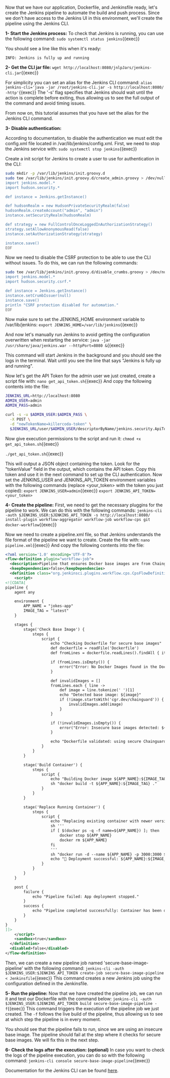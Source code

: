 Now that we have our application, Dockerfile, and Jenkinsfile ready, let's create the Jenkins pipeline to automate the build and push process. Since we don't have access to the Jenkins UI in this environment, we'll create the pipeline using the Jenkins CLI.

**1- Start the Jenkins process:**
To check that Jenkins is running, you can use the following command:
`sudo systemctl status jenkins`{{exec}}

You should see a line like this when it's ready:
```plain
INFO: Jenkins is fully up and running
```

**2- Get the CLI jar file:**
`wget http://localhost:8080/jnlpJars/jenkins-cli.jar`{{exec}}

For simplicity you can set an alias for the Jenkins CLI command:
`alias jenkins-cli='java -jar /root/jenkins-cli.jar -s http://localhost:8080/ -http'`{{exec}}
The '-s' flag specifies that Jenkins should wait until the action is complete before exiting, thus allowing us to see the full output of the command and avoid timing issues.

From now on, this tutorial assumes that you have set the alias for the Jenkins CLI command.

**3- Disable authentication:**

According to documentation, to disable the authentication we must edit the config.xml file located in /var/lib/jenkins/config.xml. First, we need to stop the Jenkins service with:
`sudo systemctl stop jenkins`{{exec}}

Create a init script for Jenkins to create a user to use for authentication in the CLI:
```bash
sudo mkdir -p /var/lib/jenkins/init.groovy.d
sudo tee /var/lib/jenkins/init.groovy.d/create_admin.groovy > /dev/null <<'EOF'
import jenkins.model.*
import hudson.security.*

def instance = Jenkins.getInstance()

def hudsonRealm = new HudsonPrivateSecurityRealm(false)
hudsonRealm.createAccount("admin", "admin")
instance.setSecurityRealm(hudsonRealm)

def strategy = new FullControlOnceLoggedInAuthorizationStrategy()
strategy.setAllowAnonymousRead(false)
instance.setAuthorizationStrategy(strategy)

instance.save()
EOF
```

Now we need to disable the CSRF protection to be able to use the CLI without issues. To do this, we can run the following commands:
```bash
sudo tee /var/lib/jenkins/init.groovy.d/disable_crumbs.groovy > /dev/null <<'EOF'
import jenkins.model.*
import hudson.security.csrf.*

def instance = Jenkins.getInstance()
instance.setCrumbIssuer(null)
instance.save()
println "CSRF protection disabled for automation."
EOF
```

Now make sure to set the JENKINS_HOME environment variable to /var/lib/jenkins:
`export JENKINS_HOME=/var/lib/jenkins`{{exec}}

And now let's manually run Jenkins to avoid getting the configuration overwritten when restarting the service:
`java -jar /usr/share/java/jenkins.war --httpPort=8080 &`{{exec}}

This command will start Jenkins in the background and you should see the logs in the terminal. Wait until you see the line that says "Jenkins is fully up and running".

Now let's get the API Token for the admin user we just created, create a script file with:
`nano get_api_token.sh`{{exec}}
And copy the following contents into the file:
```bash
JENKINS_URL=http://localhost:8080
ADMIN_USER=admin
ADMIN_PASS=admin

curl -s -u $ADMIN_USER:$ADMIN_PASS \
  -X POST \
  -d "newTokenName=killercoda-token" \
  $JENKINS_URL/user/$ADMIN_USER/descriptorByName/jenkins.security.ApiTokenProperty/generateNewToken

```

Now give execution permissions to the script and run it:
`chmod +x get_api_token.sh`{{exec}}

`./get_api_token.sh`{{exec}}

This will output a JSON object containing the token. Look for the "tokenValue" field in the output, which contains the API token. Copy this token and use it in the next command to set up the CLI authentication.
Now set the JENKINS_USER and JENKINS_API_TOKEN environment variables with the following commands (replace <your_token> with the token you just copied):
`export JENKINS_USER=admin`{{exec}}
`export JENKINS_API_TOKEN=<your_token>`

**4- Create the pipeline:**
First, we need to get the necessary pluggins for the pipeline to work. We can do this with the following commands:
`jenkins-cli -auth $JENKINS_USER:$JENKINS_API_TOKEN -s http://localhost:8080/ install-plugin workflow-aggregator workflow-job workflow-cps git docker-workflow`{{exec}}

Now we need to create a pipeline.xml file, so that Jenkins understands the file format of the pipeline we want to create. Create the file with:
`nano pipeline.xml`{{exec}}
And copy the following contents into the file:
```xml
<?xml version='1.0' encoding='UTF-8'?>
<flow-definition plugin="workflow-job">
  <description>Pipeline that ensures Docker base images are from Chainguard</description>
  <keepDependencies>false</keepDependencies>
  <definition class="org.jenkinsci.plugins.workflow.cps.CpsFlowDefinition" plugin="workflow-cps">
    <script>
<![CDATA[
pipeline {
    agent any

    environment {
        APP_NAME = "jokes-app"
        IMAGE_TAG = "latest"
    }

    stages {
        stage('Check Base Image') {
            steps {
                script {
                    echo "Checking Dockerfile for secure base images"
                    def dockerfile = readFile('Dockerfile')
                    def fromLines = dockerfile.readLines().findAll { it.trim().startsWith('FROM') }

                    if (fromLines.isEmpty()) {
                        error("Error: No Docker Images found in the Dockerfile.")
                    }

                    def invalidImages = []
                    fromLines.each { line ->
                        def image = line.tokenize(' ')[1]
                        echo "Detected base image: ${image}"
                        if (!image.startsWith('cgr.dev/chainguard')) {
                            invalidImages.add(image)
                        }
                    }

                    if (!invalidImages.isEmpty()) {
                        error("Error: Insecure base images detected: ${invalidImages.join(', ')}. Please use Chainguard base images.")
                    }

                    echo "Dockerfile validated: using secure Chainguard base images"
                }
            }
        }

        stage('Build Container') {
            steps {
                script {
                    echo "Building Docker image ${APP_NAME}:${IMAGE_TAG}"
                    sh "docker build -t ${APP_NAME}:${IMAGE_TAG} ."
                }
            }
        }

        stage('Replace Running Container') {
            steps {
                script {
                    echo "Replacing existing container with newer version"
                    sh '''
                    if [ $(docker ps -q -f name=${APP_NAME}) ]; then
                        docker stop ${APP_NAME}
                        docker rm ${APP_NAME}
                    fi
                    '''
                    sh "docker run -d --name ${APP_NAME} -p 3000:3000 ${APP_NAME}:${IMAGE_TAG}"
                    echo "🚀 Deployment successful: ${APP_NAME}:${IMAGE_TAG} is running."
                }
            }
        }
    }

    post {
        failure {
            echo "Pipeline failed: App deployment stopped."
        }
        success {
            echo "Pipeline completed successfully: Container has been deployed."
        }
    }
}
]]>
    </script>
    <sandbox>true</sandbox>
  </definition>
  <disabled>false</disabled>
</flow-definition>
```


Then, we can create a new pipeline job named 'secure-base-image-pipeline' with the following command:
`jenkins-cli -auth $JENKINS_USER:$JENKINS_API_TOKEN create-job secure-base-image-pipeline < Jenkinsfile`{{exec}}
This command creates a new Jenkins job using the configuration defined in the Jenkinsfile.

**5- Run the pipeline:**
Now that we have created the pipeline job, we can run it and test our Dockerfile with the command below:
`jenkins-cli -auth $JENKINS_USER:$JENKINS_API_TOKEN build secure-base-image-pipeline -f`{{exec}}
This command triggers the execution of the pipeline job we just created. The `-f` follows the live build of the pipeline, thus allowing us to see at which step the pipeline is in every moment.

You should see that the pipeline fails to run, since we are using an insecure base image. The pipeline should fail at the step where it checks for secure base images. We will fix this in the next step.

**6- Check the logs after the execution: (optional)**
In case you want to check the logs of the pipeline execution, you can do so with the following command:
`jenkins-cli console secure-base-image-pipeline`{{exec}}

Documentation for the Jenkins CLI can be found [here](https://www.jenkins.io/doc/book/managing/cli/).